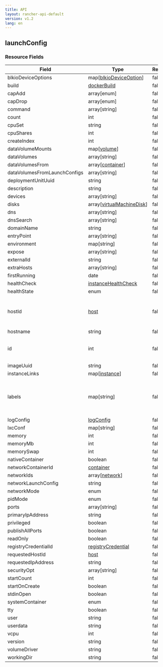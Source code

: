 ```yaml
---
title: API
layout: rancher-api-default
version: v1.2
lang: en
---
```


## launchConfig





### Resource Fields

Field | Type | Required | Default | Description
---|---|---|---|---
blkioDeviceOptions | map[[blkioDeviceOption]({{site.baseurl}}/rancher/{{page.version}}/{{page.lang}}/api/api-resources/blkioDeviceOption/)] | false |  | 
build | [dockerBuild]({{site.baseurl}}/rancher/{{page.version}}/{{page.lang}}/api/api-resources/dockerBuild/) | false |  | 
capAdd | array[enum] | false |  | 
capDrop | array[enum] | false |  | 
command | array[string] | false |  | 
count | int | false |  | 
cpuSet | string | false |  | 
cpuShares | int | false |  | 
createIndex | int | false |  | 
dataVolumeMounts | map[[volume]({{site.baseurl}}/rancher/{{page.version}}/{{page.lang}}/api/api-resources/volume/)] | false |  | 
dataVolumes | array[string] | false |  | 
dataVolumesFrom | array[[container]({{site.baseurl}}/rancher/{{page.version}}/{{page.lang}}/api/api-resources/container/)] | false |  | 
dataVolumesFromLaunchConfigs | array[string] | false |  | 
deploymentUnitUuid | string | false |  | 
description | string | false |  | 
devices | array[string] | false |  | 
disks | array[[virtualMachineDisk]({{site.baseurl}}/rancher/{{page.version}}/{{page.lang}}/api/api-resources/virtualMachineDisk/)] | false |  | 
dns | array[string] | false |  | 
dnsSearch | array[string] | false |  | 
domainName | string | false |  | 
entryPoint | array[string] | false |  | 
environment | map[string] | false |  | 
expose | array[string] | false |  | 
externalId | string | false |  | 
extraHosts | array[string] | false |  | 
firstRunning | date | false |  | 
healthCheck | [instanceHealthCheck]({{site.baseurl}}/rancher/{{page.version}}/{{page.lang}}/api/api-resources/instanceHealthCheck/) | false |  | 
healthState | enum | false |  | 
hostId | [host]({{site.baseurl}}/rancher/{{page.version}}/{{page.lang}}/api/api-resources/host/) | false |  | The unique identifier for the associated host
hostname | string | false |  | 
id | int | false |  | The unique identifier for the launchConfig
imageUuid | string | false |  | 
instanceLinks | map[[instance]({{site.baseurl}}/rancher/{{page.version}}/{{page.lang}}/api/api-resources/instance/)] | false |  | 
labels | map[string] | false |  | A map of key value pairs to be used as labels for the launchConfig
logConfig | [logConfig]({{site.baseurl}}/rancher/{{page.version}}/{{page.lang}}/api/api-resources/logConfig/) | false |  | 
lxcConf | map[string] | false |  | 
memory | int | false |  | 
memoryMb | int | false |  | 
memorySwap | int | false |  | 
nativeContainer | boolean | false |  | 
networkContainerId | [container]({{site.baseurl}}/rancher/{{page.version}}/{{page.lang}}/api/api-resources/container/) | false |  | 
networkIds | array[[network]({{site.baseurl}}/rancher/{{page.version}}/{{page.lang}}/api/api-resources/network/)] | false |  | 
networkLaunchConfig | string | false |  | 
networkMode | enum | false | managed | 
pidMode | enum | false |  | 
ports | array[string] | false |  | 
primaryIpAddress | string | false |  | 
privileged | boolean | false | false | 
publishAllPorts | boolean | false | false | 
readOnly | boolean | false | false | 
registryCredentialId | [registryCredential]({{site.baseurl}}/rancher/{{page.version}}/{{page.lang}}/api/api-resources/registryCredential/) | false |  | 
requestedHostId | [host]({{site.baseurl}}/rancher/{{page.version}}/{{page.lang}}/api/api-resources/host/) | false |  | 
requestedIpAddress | string | false |  | 
securityOpt | array[string] | false |  | 
startCount | int | false |  | 
startOnCreate | boolean | false | true | 
stdinOpen | boolean | false | false | 
systemContainer | enum | false |  | 
tty | boolean | false | false | 
user | string | false |  | 
userdata | string | false |  | 
vcpu | int | false | 1 | 
version | string | false | 0 | 
volumeDriver | string | false |  | 
workingDir | string | false |  | 

